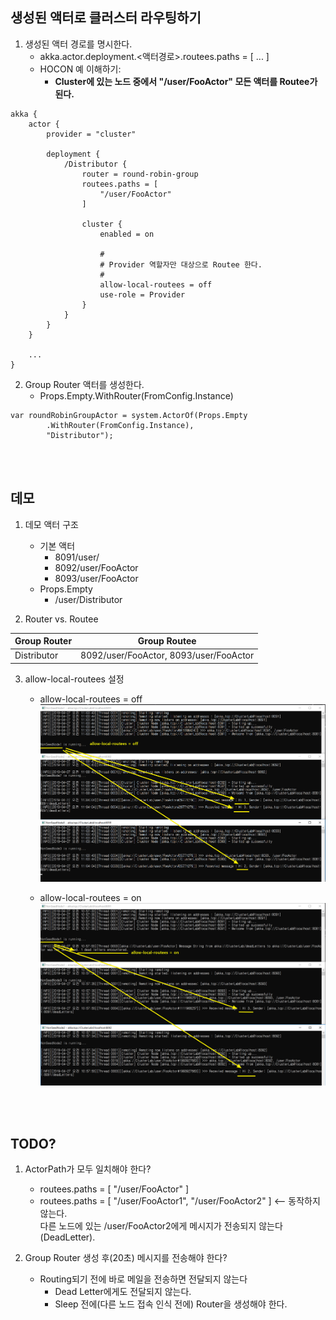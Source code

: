## 생성된 액터로 클러스터 라우팅하기
1. 생성된 액터 경로를 명시한다.
   - akka.actor.deployment.<액터경로>.routees.paths = [ ... ]
   - HOCON 예 이해하기: 
      - **Cluster에 있는 노드 중에서 "/user/FooActor" 모든 액터를 Routee가 된다.**
```
akka {
	actor {
		provider = "cluster"

		deployment {
			/Distributor {
				router = round-robin-group
				routees.paths = [
					"/user/FooActor"
				]
		
				cluster {
					enabled = on

					#
					# Provider 역할자만 대상으로 Routee 한다.
					#
					allow-local-routees = off
					use-role = Provider
				}
			}
		}
	}

	...
}
```

2. Group Router 액터를 생성한다.
   - Props.Empty.WithRouter(FromConfig.Instance)
```
var roundRobinGroupActor = system.ActorOf(Props.Empty
		.WithRouter(FromConfig.Instance),
		"Distributor");
```

<br/>
<br/>

## 데모
1. 데모 액터 구조
   - 기본 액터
      - 8091/user/
      - 8092/user/FooActor
      - 8093/user/FooActor
   - Props.Empty
     - /user/Distributor

2. Router vs. Routee 

| Group Router  | Group Routee  |  
| --- | --- |  
| Distributor | 8092/user/FooActor, 8093/user/FooActor |  

3. allow-local-routees 설정
   - allow-local-routees = off
   ![](./Images/Demo_allow-local-routees_off.png)

   - allow-local-routees = on
   ![](./Images/Demo_allow-local-routees_on.png)
   
   
<br/>
<br/>

## TODO?
1. ActorPath가 모두 일치해야 한다?
   - routees.paths = [ "/user/FooActor" ]
   - routees.paths = [ "/user/FooActor1", "/user/FooActor2" ]    <-- 동작하지 않는다.  
     다른 노드에 있는 /user/FooActor2에게 메시지가 전송되지 않는다(DeadLetter).

2. Group Router 생성 후(20초) 메시지를 전송해야 한다?
   - Routing되기 전에 바로 메일을 전송하면 전달되지 않는다
      - Dead Letter에게도 전달되지 않는다.
	  - Sleep 전에(다른 노드 접속 인식 전에) Router을 생성해야 한다.
